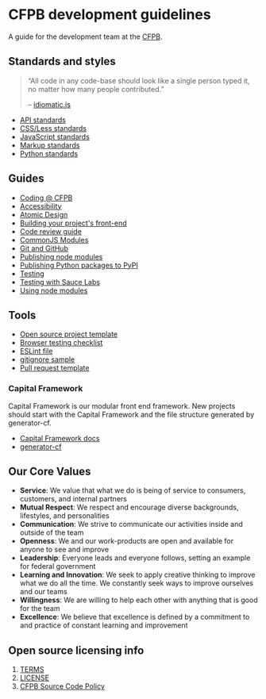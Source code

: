 # CFPB development guidelines

A guide for the development team at the [CFPB](https://cfpb.github.io/).

## Standards and styles

> “All code in any code-base should look like a single person typed it, no matter how many people contributed.”
>
> – [idiomatic.js](https://github.com/rwaldron/idiomatic.js/#all-code-in-any-code-base-should-look-like-a-single-person-typed-it-no-matter-how-many-people-contributed)

- [API standards](standards/api.md)
- [CSS/Less standards](standards/css.md)
- [JavaScript standards](standards/javascript.md)
- [Markup standards](standards/markup.md)
- [Python standards](standards/python.md)

## Guides

- [Coding @ CFPB](guides/coding-at-cfpb.md)
- [Accessibility](guides/accessibility.md)
- [Atomic Design](guides/atomic-design.md)
- [Building your project's front-end](guides/build.md)
- [Code review guide](guides/code-reviews.md)
- [CommonJS Modules](guides/javascript-modules-commonjs.md)
- [Git and GitHub](guides/git.md)
- [Publishing node modules](guides/npm.md)
- [Publishing Python packages to PyPI](guides/pypi.md)
- [Testing](guides/testing.md)
- [Testing with Sauce Labs](guides/sauce-labs.md)
- [Using node modules](guides/npm-usage.md)

## Tools

- [Open source project template](https://github.com/cfpb/open-source-project-template)
- [Browser testing checklist](tools/browser-checklist.md)
- [ESLint file](.eslintrc)
- [gitignore sample](.gitignore)
- [Pull request template](https://raw.githubusercontent.com/cfpb/development/master/.github/PULL_REQUEST_TEMPLATE.md)

### Capital Framework

Capital Framework is our modular front end framework. New projects should start with the Capital Framework and the file structure generated by generator-cf.

- [Capital Framework docs](https://cfpb.github.io/capital-framework/)
- [generator-cf](https://github.com/cfpb/generator-cf)

## Our Core Values

- **Service**: We value that what we do is being of service to consumers, customers, and internal partners
- **Mutual Respect**: We respect and encourage diverse backgrounds, lifestyles, and personalities
- **Communication**: We strive to communicate our activities inside and outside of the team
- **Openness**: We and our work-products are open and available for anyone to see and improve
- **Leadership**: Everyone leads and everyone follows, setting an example for federal government
- **Learning and Innovation**: We seek to apply creative thinking to improve what we do all the time. We constantly seek ways to improve ourselves and our teams
- **Willingness**: We are willing to help each other with anything that is good for the team
- **Excellence**: We believe that excellence is defined by a commitment to and practice of constant learning and improvement


## Open source licensing info
1. [TERMS](TERMS.md)
2. [LICENSE](LICENSE)
3. [CFPB Source Code Policy](https://github.com/cfpb/source-code-policy/)
